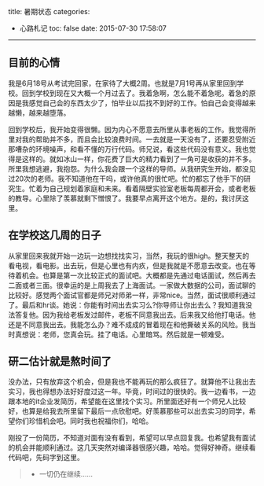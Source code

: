 title: 暑期状态
categories:
  - 心路札记
toc: false
date: 2015-07-30 17:58:07
---

## 目前的心情
 
我是6月18号从考试完回家，在家待了大概2周。也就是7月1号再从家里回到学校。回到学校到现在又大概一个月过去了。我着急啊，怎么能不着急呢。着急的原因是我感觉自己会的东西太少了，怕毕业以后找不到好的工作。怕自己会变得越来越懒，越来越堕落。
<!--more-->
回到学校后，我开始变得很懒。因为内心不愿意去所里从事老板的工作。我觉得所里对我的帮助并不多，而且会比较浪费时间。一去就是一天没有了，还要忍受附近那嘈杂的环境噪声，和看不懂的万行代码。师兄说，看这些代码没有意义。我也觉得是这样的。就如冰山一样，你花费了巨大的精力看到了一角可是收获的并不多。所里我想逃避，我抱怨。为什么我会跟一个这样的导师。从我研究生开始，都没见过20次的老师。我不知道他在干吗，或许他真的很忙吧。忙的都忘了他手下的研究生。忙着为自己规划着家庭和未来。看着隔壁实验室老板每周都开会，或者老板的教导。心里除了羡慕就剩下憎恨了。我要早点离开这个地方。是的，我讨厌这里。

## 在学校这几周的日子

从家里回来我就开始一边玩一边想找找实习，当然，我玩的很high。整天整天的看电视，看电影。出去玩，但是心里也有内疚，但是我就是不愿意去改变。也在等待着机会。也算是第一次比较正式的面试吧。大概都是先通过电话面试，然后再去二面或者三面。很幸运的是上周我去了上海面试。一家做大数据的公司，面试聊的比较好。感觉两个面试官都是师兄对师弟一样，非常nice。当然，面试很顺利通过了。最后和hr谈。她说：你能有时间出去实习么?你导师让你出去么？我知道我没法答复他。因为我给老板发过邮件，老板不同意我出去。后来我又给他打电话。他还是不同意我出去。我能怎么办？难不成成的冒着现在和他撕破关系的风险。我当时真想说：老师，您真会玩。挂了电话。心里暗骂。然后就是一顿难受。

## 研二估计就是熬时间了

没办法，只有放弃这个机会，但是我也不能再玩的那么疯狂了。就算他不让我出去实习，我也得想办法好好度过这一年。毕竟，时间过的很快的。我一边看书，一边跟本地的it企业发简历，希望能在这里找个实习。所里面还好有一个师兄人比较好，也算是给我去所里留下最后一点欣慰吧。好羡慕那些可以出去实习的同学，希望你们珍惜机会吧。同时我也祝福你们，哈哈。


刚投了一份简历，不知道对面有没有看到，希望可以早点回复我。也希望我有面试的机会并能顺利通过。这几天突然对编译器很感兴趣，哈哈。觉得好神奇。继续看代码吧，先码字到这里。

>* 一切仍在继续......
